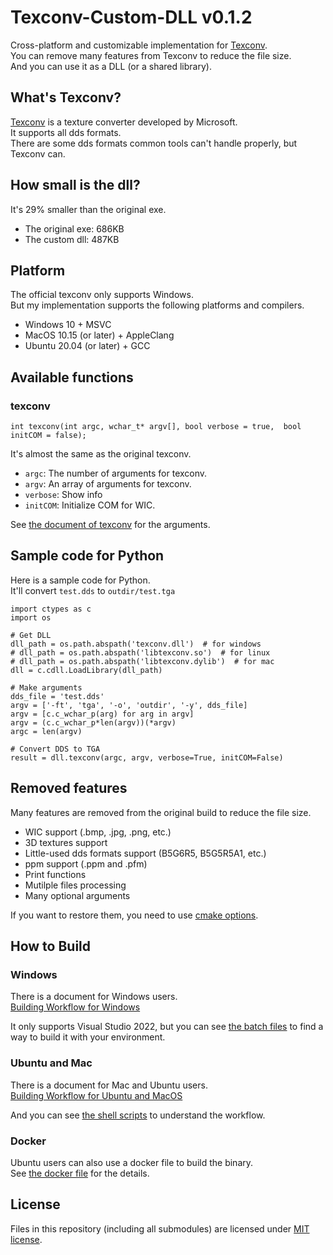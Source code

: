 # Texconv-Custom-DLL v0.1.2

Cross-platform and customizable implementation for [Texconv](https://github.com/microsoft/DirectXTex/wiki/Texconv).  
You can remove many features from Texconv to reduce the file size.  
And you can use it as a DLL (or a shared library).  

## What's Texconv?

[Texconv](https://github.com/microsoft/DirectXTex/wiki/Texconv)
is a texture converter developed by Microsoft.  
It supports all dds formats.  
There are some dds formats common tools can't handle properly, but Texconv can.

## How small is the dll?

It's 29% smaller than the original exe.
-   The original exe: 686KB
-   The custom dll: 487KB

## Platform

The official texconv only supports Windows.  
But my implementation supports the following platforms and compilers.

-   Windows 10 + MSVC
-   MacOS 10.15 (or later) + AppleClang
-   Ubuntu 20.04 (or later) + GCC

## Available functions

### texconv

```
int texconv(int argc, wchar_t* argv[], bool verbose = true,  bool initCOM = false);
```

It's almost the same as the original texconv.
-   `argc`: The number of arguments for texconv.
-   `argv`: An array of arguments for texconv.
-   `verbose`: Show info
-   `initCOM`: Initialize COM for WIC.

See [the document of texconv](https://github.com/microsoft/DirectXTex/wiki/Texconv) for the arguments.

## Sample code for Python

Here is a sample code for Python.  
It'll convert `test.dds` to `outdir/test.tga`

```
import ctypes as c
import os

# Get DLL
dll_path = os.path.abspath('texconv.dll')  # for windows
# dll_path = os.path.abspath('libtexconv.so')  # for linux
# dll_path = os.path.abspath('libtexconv.dylib')  # for mac
dll = c.cdll.LoadLibrary(dll_path)

# Make arguments
dds_file = 'test.dds'
argv = ['-ft', 'tga', '-o', 'outdir', '-y', dds_file]
argv = [c.c_wchar_p(arg) for arg in argv]
argv = (c.c_wchar_p*len(argv))(*argv)
argc = len(argv)

# Convert DDS to TGA
result = dll.texconv(argc, argv, verbose=True, initCOM=False)
```

## Removed features

Many features are removed from the original build to reduce the file size.  
-   WIC support (.bmp, .jpg, .png, etc.)
-   3D textures support
-   Little-used dds formats support (B5G6R5, B5G5R5A1, etc.)
-   ppm support (.ppm and .pfm)
-   Print functions
-   Mutilple files processing
-   Many optional arguments

If you want to restore them, you need to use [cmake options](./CMake-Options.md).

## How to Build

### Windows

There is a document for Windows users.  
[Building Workflow for Windows](./Build-on-Windows.md)  

It only supports Visual Studio 2022, but you can see [the batch files](../batch_files/) to find a way to build it with your environment.  

### Ubuntu and Mac

There is a document for Mac and Ubuntu users.  
[Building Workflow for Ubuntu and MacOS](./Build-on-Unix.md)  

And you can see [the shell scripts](../shell_scripts/) to understand the workflow.  

### Docker

Ubuntu users can also use a docker file to build the binary.  
See [the docker file](../Dockerfile) for the details.  

## License
Files in this repository (including all submodules) are licensed under [MIT license](../LICENSE).
